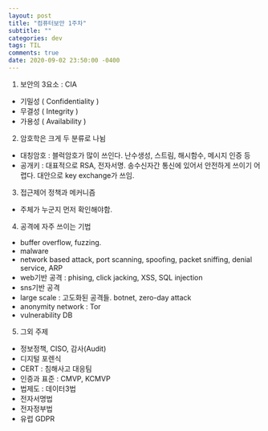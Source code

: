 ```yaml
---
layout: post
title: "컴퓨터보안 1주차"
subtitle: ""
categories: dev
tags: TIL
comments: true
date: 2020-09-02 23:50:00 -0400
---
```


1.  보안의 3요소 : CIA
- 기밀성 ( Confidentiality )
- 무결성 ( Integrity )
- 가용성 ( Availability )

2. 암호학은 크게 두 분류로 나뉨 
- 대칭암호 : 블럭암호가 많이 쓰인다. 난수생성, 스트림, 해시함수, 메시지 인증 등
- 공개키 : 대표적으로 RSA, 전자서명. 송수신자간 통신에 있어서 안전하게 쓰이기 어렵다. 대안으로 key exchange가 쓰임. 

3. 접근제어 정책과 메커니즘 
- 주체가 누군지 먼저 확인해야함.    

4. 공격에 자주 쓰이는 기법
- buffer overflow, fuzzing. 
- malware
- network based attack, port scanning, spoofing, packet sniffing, denial service, ARP
- web기반 공격 : phising, click jacking, XSS, SQL injection
- sns기반 공격
- large scale : 고도화된 공격들. botnet, zero-day attack
- anonymity network : Tor
- vulnerability DB

5. 그외 주제
- 정보정책, CISO, 감사(Audit)
- 디지털 포렌식
- CERT : 침해사고 대응팀
- 인증과 표준 : CMVP, KCMVP
- 법제도 : 데이터3법
- 전자서명법
- 전자정부법
- 유럽 GDPR

